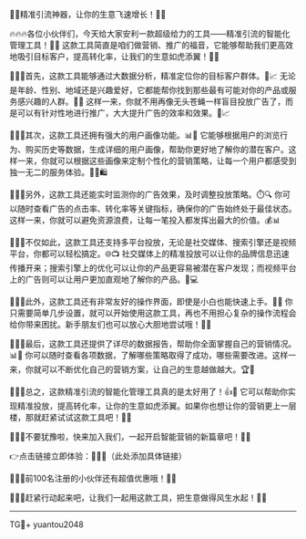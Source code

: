 🎉✨精准引流神器，让你的生意飞速增长！🚀🎯

🔥🔥🔥各位小伙伴们，今天给大家安利一款超级给力的工具——精准引流的智能化管理工具！🤖💡 这款工具简直是咱们做营销、推广的福音，它能够帮助我们更高效地吸引目标客户，提高转化率，让我们的生意如虎添翼！🐯💪

🌈🌈🌈首先，这款工具能够通过大数据分析，精准定位你的目标客户群体。👀📈 无论是年龄、性别、地域还是兴趣爱好，它都能帮你找到那些最有可能对你的产品或服务感兴趣的人群。🎯👥 这样一来，你就不用再像无头苍蝇一样盲目投放广告了，而是可以有针对性地进行推广，大大提升广告的效率和效果。🎯📈

🌈🌈🌈其次，这款工具还拥有强大的用户画像功能。📊👥 它能够根据用户的浏览行为、购买历史等数据，生成详细的用户画像，帮助你更好地了解你的潜在客户。这样一来，你就可以根据这些画像来定制个性化的营销策略，让每一个用户都感受到独一无二的服务体验。👩‍🎨🛍️

🌈🌈🌈另外，这款工具还能实时监测你的广告效果，及时调整投放策略。⏱️🔍 你可以随时查看广告的点击率、转化率等关键指标，确保你的广告始终处于最佳状态。这样一来，你就可以避免资源浪费，让每一笔投入都发挥出最大的价值。💰📊

🌈🌈🌈不仅如此，这款工具还支持多平台投放，无论是社交媒体、搜索引擎还是视频平台，你都可以轻松搞定。🌐📺 社交媒体上的精准投放可以让你的品牌信息迅速传播开来；搜索引擎上的优化可以让你的产品更容易被潜在客户发现；而视频平台上的广告则可以让用户更加直观地了解你的产品。💼💻

🌈🌈🌈此外，这款工具还有非常友好的操作界面，即使是小白也能快速上手。📱🌟 你只需要简单几步设置，就可以开始使用这款工具，再也不用担心复杂的操作流程会给你带来困扰。新手朋友们也可以放心大胆地尝试哦！👶🥳

🌈🌈🌈最后，这款工具还提供了详尽的数据报告，帮助你全面掌握自己的营销情况。📊📜 你可以随时查看各项数据，了解哪些策略取得了成功，哪些需要改进。这样一来，你就可以不断优化自己的营销方案，让自己的生意越做越大。🏆🎉

🌈🌈🌈总之，这款精准引流的智能化管理工具真的是太好用了！👍👏 它可以帮助你实现精准投放，提高转化率，让你的生意如虎添翼。如果你也想让你的营销更上一层楼，那就赶紧试试这款工具吧！🚀🎯

🌈🌈🌈不要犹豫啦，快来加入我们，一起开启智能营销的新篇章吧！🎈🚀

👉点击链接立即体验：🔗🔗🔗（此处添加具体链接）

🎁🎁🎁前100名注册的小伙伴还有超值优惠哦！🎉🎊

🎉🎉🎉赶紧行动起来吧，让我们一起用这款工具，把生意做得风生水起！🚀💼

---

TG💪+ yuantou2048